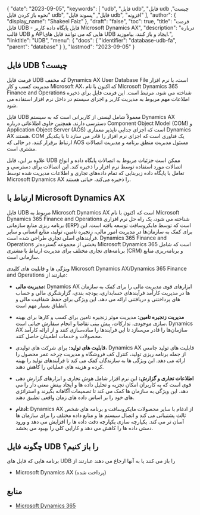 {
  "date": "2023-09-05",
  "keywords": [
"udb",
"فایل udb",
"فایل udb چیست",
"نحوه باز کردن فایل udb",
"فایل",
"پسوند فایل udb",
"افزونه"
],
  "author": {
    "display_name": "Shakeel Faiz"
},
  "draft": "false",
  "toc": true,
  "title": "فرمت فایل UDB - فایل پایگاه داده کاربر Microsoft Dynamics AX",
  "description": "درباره قالب UDB و APIهایی که می توانند فایل های UDB ایجاد و باز کنند، بیاموزید.",
  "linktitle": "UDB",
  "menu": {
    "docs": {
      "identifier": "database-udb-fa",
      "parent": "database"
}
},
  "lastmod": "2023-09-05"
}

## فایل UDB چیست؟

فرمت فایل UDB که مخفف Dynamics AX User Database File است، با نرم افزار مدیریت کسب و کار Microsoft AX، که اکنون با نام Microsoft Dynamics 365 Finance and Operations شناخته می شود، مرتبط است. این فرمت فایل برای ذخیره اطلاعات مهم مربوط به مدیریت کاربر و اجزای سیستم در داخل نرم افزار استفاده می شود.

فایل UDB معمولاً شامل لیستی از کاربرانی است که به سیستم Dynamics AX دسترسی دارند. همچنین حاوی اطلاعاتی درباره Component Object Model (COM) و Application Object Server (AOS) است که اجزای جدایی ناپذیر معماری Dynamics AX هستند. COM یک فناوری است که اجزای نرم افزار را قادر می سازد تا با یکدیگر ارتباط برقرار کنند، در حالی که AOS مسئول مدیریت منطق برنامه و مدیریت اتصالات مشتری است.

علاوه بر این، فایل UDB ممکن است جزئیات مربوط به اتصالات پایگاه داده و انواع اتصالات مورد استفاده توسط نرم افزار را ذخیره کند. این اتصالات برای دسترسی و تعامل با پایگاه داده زیربنایی که تمام داده‌های تجاری و اطلاعات مدیریت شده توسط Microsoft Dynamics AX را ذخیره می‌کند، حیاتی هستند.

## ارتباط با Microsoft Dynamics AX

فایل UDB مربوط به Microsoft Dynamics AX است که اکنون با نام Microsoft Dynamics 365 Finance and Operations شناخته می شود، یک راه حل نرم افزاری برنامه ریزی منابع سازمانی (ERP) است که توسط مایکروسافت توسعه یافته است. این برای کمک به سازمان‌ها در مدیریت امور مالی، زنجیره تامین، تولید، منابع انسانی و سایر فرآیندهای اصلی تجاری طراحی شده است. Dynamics 365 Finance and Operations بخشی از مجموعه گسترده‌تر Microsoft Dynamics 365 است که شامل برنامه‌های تجاری مختلف برای مدیریت ارتباط با مشتری (CRM) و برنامه‌ریزی منابع سازمانی است.

ویژگی ها و قابلیت های کلیدی Microsoft Dynamics AX/Dynamics 365 Finance and Operations عبارتند از:

- **مدیریت مالی:** Dynamics AX ابزارهای قوی مدیریت مالی را برای کمک به سازمان ها در مدیریت کارآمد فرآیندهای حسابداری، بودجه بندی، گزارشگری مالی و حساب های پرداختنی و دریافتنی ارائه می دهد. این ویژگی برای حفظ شفافیت مالی و انطباق بسیار مهم است.

- **مدیریت زنجیره تامین:** مدیریت موثر زنجیره تامین برای کسب و کارها برای بهینه سازی موجودی، تدارکات، پیش بینی تقاضا و انجام سفارش حیاتی است. Dynamics AX سازمان‌ها را قادر می‌سازد تا این فرآیندها را ساده‌سازی کنند و از ارائه کارآمد محصولات و خدمات اطمینان حاصل کنند.

- **قابلیت های تولید:** برای شرکت های تولیدی، Dynamics AX قابلیت های تولید جامعی از جمله برنامه ریزی تولید، کنترل کف فروشگاه و مدیریت چرخه عمر محصول را ارائه می دهد. این ویژگی ها به سازندگان کمک می کند تا فرآیندهای تولید را بهینه کرده و هزینه های عملیاتی را کاهش دهند.

- **اطلاعات تجاری و گزارش:** این نرم افزار شامل هوش تجاری و ابزارهای گزارش دهی قوی است که به کاربران امکان تجزیه و تحلیل داده ها و ایجاد بینش معنی دار را می دهد. این ویژگی به سازمان ها کمک می کند تا تصمیمات آگاهانه بگیرند و استراتژی های خود را بر اساس داده های زمان واقعی تطبیق دهند.

- **ادغام:** Dynamics AX از ادغام با سایر محصولات مایکروسافت و برنامه های شخص ثالث پشتیبانی می کند و اتصال سیستم ها و منابع داده مختلف را برای سازمان ها آسان تر می کند. یکپارچه سازی یکپارچه دقت داده ها را افزایش می دهد و ورود دستی داده ها را کاهش می دهد و کارایی کلی را بهبود می بخشد.

## چگونه فایل UDB را باز کنیم؟

برنامه هایی که فایل های UDB را باز می کنند یا به آنها ارجاع می دهند عبارتند از

- Microsoft Dynamics AX (پرداخت شده)

## منابع
- [Microsoft Dynamics 365](https://en.wikipedia.org/wiki/Microsoft_Dynamics_365)


